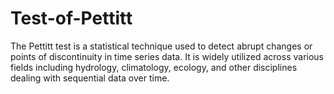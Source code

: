 # Test-of-Pettitt
The Pettitt test is a statistical technique used to detect abrupt changes or points of discontinuity in time series data. It is widely utilized across various fields including hydrology, climatology, ecology, and other disciplines dealing with sequential data over time.
